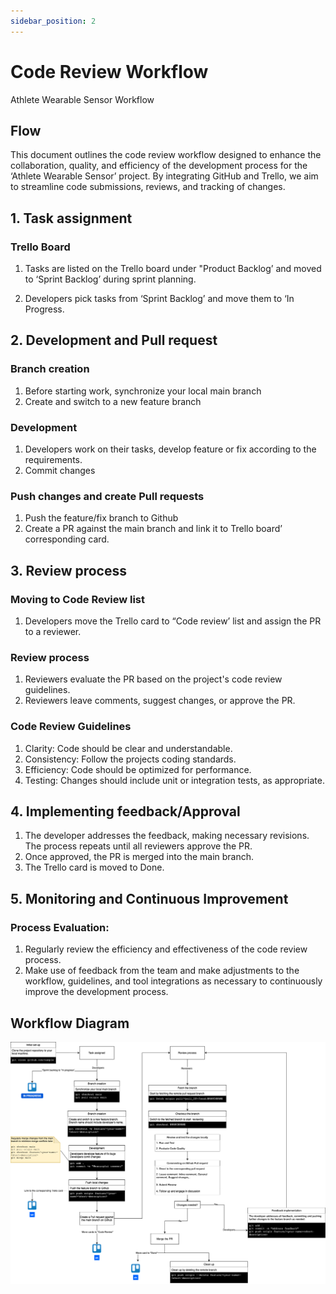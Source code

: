 ```yaml
---
sidebar_position: 2
---
```


# Code Review Workflow
Athlete Wearable Sensor Workflow

## Flow

This document outlines the code review workflow designed to enhance the collaboration, quality, and efficiency of the development process for the ‘Athlete Wearable Sensor’ project. By integrating GitHub and Trello, we aim to streamline code submissions, reviews, and tracking of changes.

## 1. Task assignment

### Trello Board

1. Tasks are listed on the Trello board under "Product Backlog’ and moved to ‘Sprint Backlog’ during sprint planning.

2. Developers pick tasks from ‘Sprint Backlog’ and move them to ‘In Progress.


## 2. Development and Pull request

### Branch creation

1. Before starting work, synchronize your local main branch
2. Create and switch to a new feature branch

### Development

1. Developers work on their tasks, develop feature or fix according to the requirements.
2. Commit changes


### Push changes and create Pull requests

1. Push the feature/fix branch to Github
2. Create a PR against the main branch and link it to Trello board’ corresponding card.

## 3. Review process

### Moving to Code Review list

1. Developers move the Trello card to “Code review’ list and assign the PR to a reviewer.

### Review process

1. Reviewers evaluate the PR based on the project's code review guidelines.
2. Reviewers leave comments, suggest changes, or approve the PR.

### Code Review Guidelines

1. Clarity: Code should be clear and understandable.
2. Consistency: Follow the projects coding standards.
3. Efficiency: Code should be optimized for performance.
4. Testing: Changes should include unit or integration tests, as appropriate.

## 4. Implementing feedback/Approval

1. The developer addresses the feedback, making necessary revisions. The process repeats until all reviewers approve the PR.
2. Once approved, the PR is merged into the main branch.
3. The Trello card is moved to Done.

## 5. Monitoring and Continuous Improvement

### Process Evaluation:

1. Regularly review the efficiency and effectiveness of the code review process.
2. Make use of feedback from the team and make adjustments to the workflow, guidelines, and tool integrations as necessary to continuously improve the development process.

## Workflow Diagram 

![Workflow](img/Code_Review_Workflow.png)




